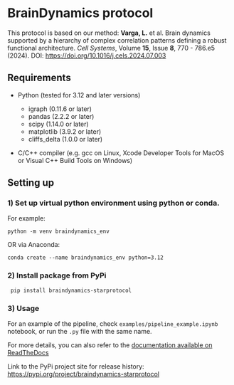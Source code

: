 # BrainDynamics protocol

This protocol is based on our method: **Varga, L.** et al. Brain dynamics supported by a hierarchy of complex correlation patterns defining a robust functional architecture. *Cell Systems*, Volume **15**, Issue **8**, 770 - 786.e5 (2024). DOI: https://doi.org/10.1016/j.cels.2024.07.003

## Requirements

- Python (tested for 3.12 and later versions)
    - igraph (0.11.6 or later)
    - pandas (2.2.2 or later)
    - scipy (1.14.0 or later)
    - matplotlib (3.9.2 or later)
    - cliffs_delta (1.0.0 or later)

- C/C++ compiler (e.g. gcc on Linux, Xcode Developer Tools for MacOS or Visual C++ Build Tools on Windows)

## Setting up

### 1) Set up virtual python environment using python or conda.

For example:

```
python -m venv braindynamics_env
```

OR via Anaconda:

```
conda create --name braindynamics_env python=3.12
```

### 2) Install package from PyPi

```
 pip install braindynamics-starprotocol
```

### 3) Usage

For an example of the pipeline, check `examples/pipeline_example.ipynb` notebook, or run the `.py` file with the same name.

For more details, you can also refer to the [documentation available on ReadTheDocs](https://braindynamics-starprotocols-kipucolt2.readthedocs.io/en/latest/#)

Link to the PyPi project site for release history: https://pypi.org/project/braindynamics-starprotocol
